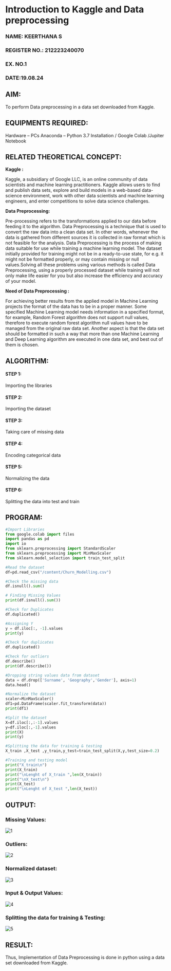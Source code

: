 # Introduction to Kaggle and Data preprocessing

<H3>NAME: KEERTHANA S</H3>
<H3>REGISTER NO.: 212223240070</H3>
<H3>EX. NO.1</H3>
<H3>DATE:19.08.24</H3>

## AIM:
To perform Data preprocessing in a data set downloaded from Kaggle.

## EQUIPMENTS REQUIRED:
Hardware – PCs
Anaconda – Python 3.7 Installation / Google Colab /Jupiter Notebook

## RELATED THEORETICAL CONCEPT:

**Kaggle :**

Kaggle, a subsidiary of Google LLC, is an online community of data scientists and machine learning practitioners. Kaggle allows users to find and publish data sets, explore and build models in a web-based data-science environment, work with other data scientists and machine learning engineers, and enter competitions to solve data science challenges.

**Data Preprocessing:**

Pre-processing refers to the transformations applied to our data before feeding it to the algorithm. Data Preprocessing is a technique that is used to convert the raw data into a clean data set. In other words, whenever the data is gathered from different sources it is collected in raw format which is not feasible for the analysis.
Data Preprocessing is the process of making data suitable for use while training a machine learning model. The dataset initially provided for training might not be in a ready-to-use state, for e.g. it might not be formatted properly, or may contain missing or null values.Solving all these problems using various methods is called Data Preprocessing, using a properly processed dataset while training will not only make life easier for you but also increase the efficiency and accuracy of your model.

**Need of Data Preprocessing :**

For achieving better results from the applied model in Machine Learning projects the format of the data has to be in a proper manner. Some specified Machine Learning model needs information in a specified format, for example, Random Forest algorithm does not support null values, therefore to execute random forest algorithm null values have to be managed from the original raw data set.
Another aspect is that the data set should be formatted in such a way that more than one Machine Learning and Deep Learning algorithm are executed in one data set, and best out of them is chosen.

## ALGORITHM:

#### STEP 1:
Importing the libraries<BR>
#### STEP 2:
Importing the dataset<BR>
#### STEP 3:
Taking care of missing data<BR>
#### STEP 4:
Encoding categorical data<BR>
#### STEP 5:
Normalizing the data<BR>
#### STEP 6:
Splitting the data into test and train<BR>

##  PROGRAM:
```py
#Import Libraries
from google.colab import files
import pandas as pd
import io
from sklearn.preprocessing import StandardScaler
from sklearn.preprocessing import MinMaxScaler
from sklearn.model_selection import train_test_split

#Read the dataset
df=pd.read_csv("/content/Churn_Modelling.csv")

#Check the missing data
df.isnull().sum()

# Finding Missing Values
print(df.isnull().sum())

#Check for Duplicates
df.duplicated()

#Assigning Y
y = df.iloc[:, -1].values
print(y)

#Check for duplicates
df.duplicated()

#Check for outliers
df.describe()
print(df.describe())

#Dropping string values data from dataset
data = df.drop(['Surname', 'Geography','Gender'], axis=1)
data.head()

#Normalize the dataset
scaler=MinMaxScaler()
df1=pd.DataFrame(scaler.fit_transform(data))
print(df1)

#Split the dataset
X=df.iloc[:,:-1].values
y=df.iloc[:,-1].values
print(X)
print(y)

#Splitting the data for training & testing
X_train ,X_test ,y_train,y_test=train_test_split(X,y,test_size=0.2)

#Training and testing model
print("X_train\n")
print(X_train)
print("\nLenght of X_train ",len(X_train))
print("\nX_test\n")
print(X_test)
print("\nLenght of X_test ",len(X_test))
```
## OUTPUT:
### Missing Values:
![1](https://github.com/user-attachments/assets/3af96bcb-8bc0-4407-ba2c-5c19224b7d1e)

### Outliers:
![2](https://github.com/user-attachments/assets/95e926f6-d411-482f-99e7-d6a0192c4111)

### Normalized dataset:
![3](https://github.com/user-attachments/assets/d4fff95e-b747-4477-8e90-92a230ff93fb)

### Input & Output Values:
![4](https://github.com/user-attachments/assets/64d0988e-3d02-458b-806d-e0e6bdb29c70)

### Splitting the data for training & Testing:
![5](https://github.com/user-attachments/assets/e8efc242-91f5-4268-9392-0610103a1ca6)
<br>

## RESULT:
Thus, Implementation of Data Preprocessing is done in python  using a data set downloaded from Kaggle.



